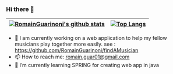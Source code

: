 ### Hi there 👋





| [![RomainGuarinoni's github stats](https://github-readme-stats.vercel.app/api?username=RomainGuarinoni&theme=blue-green)](https://github.com/RomainGuarinoni/github-readme-stats)  | [![Top Langs](https://github-readme-stats.vercel.app/api/top-langs/?username=RomainGuarinoni)](https://github.com/RomainGuarinoni/github-readme-stats)  
|---|---|

- 🔭 I am currently working on a web application to help my fellow musicians play together more easily.
     see :  https://github.com/RomainGuarinoni/findAMusician
-  📫 How to reach me: romain.guar01@gmail.com
-  🌱 I’m currently learning SPRING for creating web app in java
<!--
**RomainGuarinoni/RomainGuarinoni** is a ✨ _special_ ✨ repository because its `README.md` (this file) appears on your GitHub profile.

Here are some ideas to get you started:

- 🔭 I’m currently working on ...
- 🌱 I’m currently learning ...
- 👯 I’m looking to collaborate on ...
- 🤔 I’m looking for help with ...
- 💬 Ask me about ...
- 📫 How to reach me: ...
- 😄 Pronouns: ...
- ⚡ Fun fact: ...
-->
